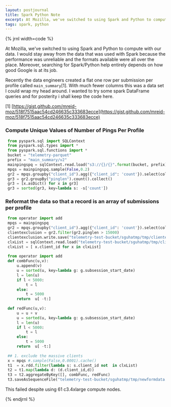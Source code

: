```yaml
---
layout: postjournal
title: Spark Python Note
excerpt: At Mozilla, we've switched to using Spark and Python to compute ...
tags: spark, python
---
```


{% jrnl width=code %}

 At Mozilla, we've switched to using Spark and Python to compute with our
data. I would stay away from the data that was used with Spark because the
performance was unreliable and the formats available were all over the
place. Moreover, searching for Spark/Python help entirely depends on how good
Google is at its job.


Recently the data engineers created a flat one row per submission per
profile called <code>main_summary</code>[1]. With much fewer columns this was a
data set I could wrap my head around. I wanted to try some spark DataFrame
queries and for posterity  i shall keep the code here.


[1] [https://gist.github.com/mreid-moz/518f7515aac54cd246635c333683ecce](https://gist.github.com/mreid-moz/518f7515aac54cd246635c333683ecce)


### Compute Unique Values of Number of Pings Per Profile

```python
 from pyspark.sql import SQLContext
 from pyspark.sql.types import *
 from pyspark.sql.functions import *
 bucket = "telemetry-parquet"
 prefix = "main_summary/v2"
 mainpingspq = sqlContext.read.load("s3://{}/{}".format(bucket, prefix), "parquet")
 mpqs = mainpingspq.sample(False,0.2)
 gr2 = mpqs.groupby("client_id").agg({"client_id": 'count'}).select(col('count(client_id)').alias('pinglen'))
 gr3 = gr2.groupBy("pinglen").count().collect()
 gr3 = [x.asDict() for x in gr3]
 gr3 = sorted(gr3, key=lambda s: -s['count'])
```

### Reformat the data  so that a record is an array of submissions per profile

```python
 from operator import add
 mpqs = mainpingspq
 gr2 = mpqs.groupby("client_id").agg({"client_id": 'count'}).select(col("client_id"),col('count(client_id)').alias('pinglen'))
 clientexclusion = gr2.filter(gr2.pinglen > 15000)
 clientexclusion.write.save("telemetry-test-bucket/sguhatmp/tmp/clientexclusion1.parquet")
 clxList = sqlContext.read.load("telemetry-test-bucket/sguhatmp/tmp/clientexclusion1.parquet").collect()
 clxList = [ x.client_id for x in clxList]
 
 from operator import add
 def combFunc(u,v):
     u.append(v)
     u = sorted(u, key=lambda g: g.subsession_start_date)
     l = len(u)
     if l < 5000:
         t = l
     else:
         t = 5000
     return  u[ -t:]
 
 def redFunc(u,v):
     u = u + v
     u = sorted(u, key=lambda g: g.subsession_start_date)
     l = len(u)
     if l < 5000:
         t = l
     else:
         t = 5000
     return  u[ -t:]
 
 ## 1. exclude the massive clients
 x = mpqs #.sample(False,0.0001).cache()
 t1  = x.rdd.filter(lambda s: s.client_id not  in clxList)
 t2 = t1.map(lambda d: (d.client_id,d))
 t3 = t2.aggregateByKey([], combFunc, redFunc)
 t3.saveAsSequenceFile("telemetry-test-bucket/sguhatmp/tmp/newformdata.sq")
```

This failed despite using 61 c3.4xlarge compute nodes. 

{% endjrnl %}
